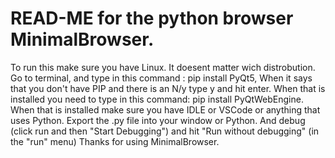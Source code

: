# READ-ME for the python browser MinimalBrowser.
To run this make sure you have Linux.
It doesent matter wich distrobution.
Go to terminal, and type in this command : pip install PyQt5, When it says that you don't have PIP and there is an N/y type y and hit enter.
When that is installed you need to type in this command: pip install PyQtWebEngine.
When that is installed make sure you have IDLE or VSCode or anything that uses Python.
Export the .py file into your window or Python.
And debug (click run and then "Start Debugging") and hit "Run without debugging" (in the "run" menu)
Thanks for using MinimalBrowser.
